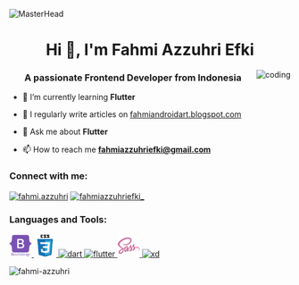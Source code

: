 ![MasterHead](https://cdn-images-1.medium.com/max/1024/1*UtNu7pmbt3WEA213SW9p9Q.png)
<h1 align="center">Hi 👋, I'm Fahmi Azzuhri Efki</h1>
<img src="https://anyforsoft.com/static/a2da834e20a93f2114281a1174296b58/17.gif" alt="coding" align="right">
<h3 align="center">A passionate Frontend Developer from Indonesia</h3>

- 🌱 I’m currently learning **Flutter**

- 📝 I regularly write articles on [fahmiandroidart.blogspot.com](fahmiandroidart.blogspot.com)

- 💬 Ask me about **Flutter**

- 📫 How to reach me **fahmiazzuhriefki@gmail.com**

<h3 align="left">Connect with me:</h3>
<p align="left">
<a href="https://fb.com/fahmi.azzuhri" target="blank"><img align="center" src="https://raw.githubusercontent.com/rahuldkjain/github-profile-readme-generator/master/src/images/icons/Social/facebook.svg" alt="fahmi.azzuhri" height="30" width="40" /></a>
<a href="https://instagram.com/fahmiazzuhriefki_" target="blank"><img align="center" src="https://raw.githubusercontent.com/rahuldkjain/github-profile-readme-generator/master/src/images/icons/Social/instagram.svg" alt="fahmiazzuhriefki_" height="30" width="40" /></a>
</p>

<h3 align="left">Languages and Tools:</h3>
<p align="left"> <a href="https://getbootstrap.com" target="_blank" rel="noreferrer"> <img src="https://raw.githubusercontent.com/devicons/devicon/master/icons/bootstrap/bootstrap-plain-wordmark.svg" alt="bootstrap" width="40" height="40"/> </a> <a href="https://www.w3schools.com/css/" target="_blank" rel="noreferrer"> <img src="https://raw.githubusercontent.com/devicons/devicon/master/icons/css3/css3-original-wordmark.svg" alt="css3" width="40" height="40"/> </a> <a href="https://dart.dev" target="_blank" rel="noreferrer"> <img src="https://www.vectorlogo.zone/logos/dartlang/dartlang-icon.svg" alt="dart" width="40" height="40"/> </a> <a href="https://flutter.dev" target="_blank" rel="noreferrer"> <img src="https://www.vectorlogo.zone/logos/flutterio/flutterio-icon.svg" alt="flutter" width="40" height="40"/> </a> <a href="https://sass-lang.com" target="_blank" rel="noreferrer"> <img src="https://raw.githubusercontent.com/devicons/devicon/master/icons/sass/sass-original.svg" alt="sass" width="40" height="40"/> </a> <a href="https://www.adobe.com/products/xd.html" target="_blank" rel="noreferrer"> <img src="https://cdn.worldvectorlogo.com/logos/adobe-xd.svg" alt="xd" width="40" height="40"/> </a> </p>

<p><img align="left" src="https://github-readme-stats.vercel.app/api/top-langs?username=fahmi-azzuhri&show_icons=true&locale=en&layout=compact" alt="fahmi-azzuhri" /></p>
